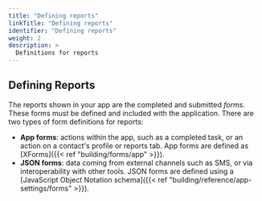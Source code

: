 ```yaml
---
title: "Defining reports"
linkTitle: "Defining reports"
identifier: "Defining reports"
weight: 2
description: >
  Definitions for reports
---
```


## Defining Reports

The reports shown in your app are the completed and submitted *forms*. These forms must be defined and included with the application. There are two types of form definitions for reports:
- **App forms**: actions within the app, such as a completed task, or an action on a contact's profile or reports tab. App forms are defined as [XForms]({{< ref "building/forms/app" >}}).
- **JSON forms**: data coming from external channels such as SMS, or via interoperability with other tools. JSON forms are defined using a [JavaScript Object Notation schema]({{< ref "building/reference/app-settings/forms" >}}).

